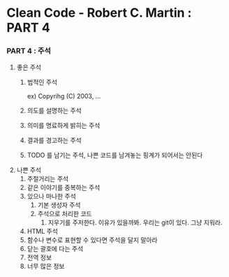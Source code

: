 # Clean Code - Robert C. Martin : PART 4

### PART 4 : 주석

1. 좋은 주석
    1. 법적인 주석 
        
        ex) Copyrihg (C) 2003, ...
        
    2. 의도를 설명하는 주석
    3. 의미를 명료하게 밝히는 주석
    4. 결과를 경고하는 주석
    5. TODO 를 남기는 주석, 나쁜 코드를 남겨놓는 핑계가 되어서는 안된다
2. 나쁜 주석
    1. 주절거리는 주석
    2. 같은 이야기를 중복하는 주석
    3. 있으나 마나한 주석
        1. 기본 생성자 주석
        2. 주석으로 처리한 코드
            1. 지우기를 주저한다. 이유가 있을까봐. 우리는 git이 있다. 그냥 지워라.
    4. HTML 주석
    5. 함수나 변수로 표현할 수 있다면 주석을 달지 말아라
    6. 닫는 괄호에 다는 주석
    7. 전역 정보
    8. 너무 많은 정보